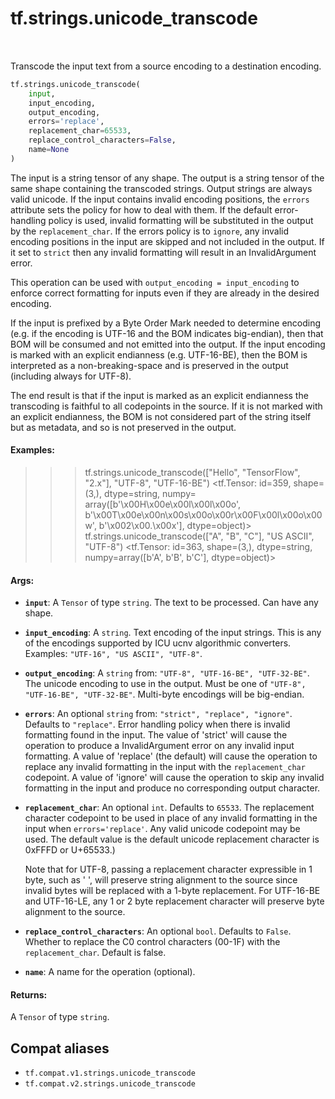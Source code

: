 <div itemscope itemtype="http://developers.google.com/ReferenceObject">
<meta itemprop="name" content="tf.strings.unicode_transcode" />
<meta itemprop="path" content="Stable" />
</div>

# tf.strings.unicode_transcode

<!-- Insert buttons and diff -->

<table class="tfo-notebook-buttons tfo-api" align="left">
</table>



Transcode the input text from a source encoding to a destination encoding.

``` python
tf.strings.unicode_transcode(
    input,
    input_encoding,
    output_encoding,
    errors='replace',
    replacement_char=65533,
    replace_control_characters=False,
    name=None
)
```



<!-- Placeholder for "Used in" -->

The input is a string tensor of any shape. The output is a string tensor of
the same shape containing the transcoded strings. Output strings are always
valid unicode. If the input contains invalid encoding positions, the
`errors` attribute sets the policy for how to deal with them. If the default
error-handling policy is used, invalid formatting will be substituted in the
output by the `replacement_char`. If the errors policy is to `ignore`, any
invalid encoding positions in the input are skipped and not included in the
output. If it set to `strict` then any invalid formatting will result in an
InvalidArgument error.

This operation can be used with `output_encoding = input_encoding` to enforce
correct formatting for inputs even if they are already in the desired encoding.

If the input is prefixed by a Byte Order Mark needed to determine encoding
(e.g. if the encoding is UTF-16 and the BOM indicates big-endian), then that
BOM will be consumed and not emitted into the output. If the input encoding
is marked with an explicit endianness (e.g. UTF-16-BE), then the BOM is
interpreted as a non-breaking-space and is preserved in the output (including
always for UTF-8).

The end result is that if the input is marked as an explicit endianness the
transcoding is faithful to all codepoints in the source. If it is not marked
with an explicit endianness, the BOM is not considered part of the string itself
but as metadata, and so is not preserved in the output.

#### Examples:


>>> tf.strings.unicode_transcode(["Hello", "TensorFlow", "2.x"], "UTF-8", "UTF-16-BE")
<tf.Tensor: id=359, shape=(3,), dtype=string, numpy=
array([b'\x00H\x00e\x00l\x00l\x00o',
       b'\x00T\x00e\x00n\x00s\x00o\x00r\x00F\x00l\x00o\x00w',
       b'\x002\x00.\x00x'], dtype=object)>
>>> tf.strings.unicode_transcode(["A", "B", "C"], "US ASCII", "UTF-8")
<tf.Tensor: id=363, shape=(3,), dtype=string, numpy=array([b'A', b'B', b'C'], dtype=object)>

#### Args:


* <b>`input`</b>: A `Tensor` of type `string`.
  The text to be processed. Can have any shape.
* <b>`input_encoding`</b>: A `string`.
  Text encoding of the input strings. This is any of the encodings supported
  by ICU ucnv algorithmic converters. Examples: `"UTF-16", "US ASCII", "UTF-8"`.
* <b>`output_encoding`</b>: A `string` from: `"UTF-8", "UTF-16-BE", "UTF-32-BE"`.
  The unicode encoding to use in the output. Must be one of
  `"UTF-8", "UTF-16-BE", "UTF-32-BE"`. Multi-byte encodings will be big-endian.
* <b>`errors`</b>: An optional `string` from: `"strict", "replace", "ignore"`. Defaults to `"replace"`.
  Error handling policy when there is invalid formatting found in the input.
  The value of 'strict' will cause the operation to produce a InvalidArgument
  error on any invalid input formatting. A value of 'replace' (the default) will
  cause the operation to replace any invalid formatting in the input with the
  `replacement_char` codepoint. A value of 'ignore' will cause the operation to
  skip any invalid formatting in the input and produce no corresponding output
  character.
* <b>`replacement_char`</b>: An optional `int`. Defaults to `65533`.
  The replacement character codepoint to be used in place of any invalid
  formatting in the input when `errors='replace'`. Any valid unicode codepoint may
  be used. The default value is the default unicode replacement character is
  0xFFFD or U+65533.)

  Note that for UTF-8, passing a replacement character expressible in 1 byte, such
  as ' ', will preserve string alignment to the source since invalid bytes will be
  replaced with a 1-byte replacement. For UTF-16-BE and UTF-16-LE, any 1 or 2 byte
  replacement character will preserve byte alignment to the source.
* <b>`replace_control_characters`</b>: An optional `bool`. Defaults to `False`.
  Whether to replace the C0 control characters (00-1F) with the
  `replacement_char`. Default is false.
* <b>`name`</b>: A name for the operation (optional).


#### Returns:

A `Tensor` of type `string`.


## Compat aliases

* `tf.compat.v1.strings.unicode_transcode`
* `tf.compat.v2.strings.unicode_transcode`

